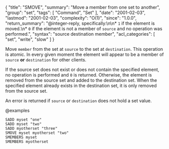 {
  "title": "SMOVE",
  "summary": "Move a member from one set to another",
  "group": "set",
  "tags": [
    "Command",
    "Set"
  ],
  "date": "2001-02-03",
  "lastmod": "2001-02-03",
  "complexity": "O(1)",
  "since": "1.0.0",
  "return_summary": "@integer-reply, specifically:\n\n* `1` if the element is moved.\n* `0` if the element is not a member of `source` and no operation was performed.",
  "syntax": "source destination member",
  "acl_categories": [
    "set",
    "write",
    "slow"
  ]
}

Move `member` from the set at `source` to the set at `destination`.
This operation is atomic.
In every given moment the element will appear to be a member of `source` **or**
`destination` for other clients.

If the source set does not exist or does not contain the specified element, no
operation is performed and `0` is returned.
Otherwise, the element is removed from the source set and added to the
destination set.
When the specified element already exists in the destination set, it is only
removed from the source set.

An error is returned if `source` or `destination` does not hold a set value.

@examples

```cli
SADD myset "one"
SADD myset "two"
SADD myotherset "three"
SMOVE myset myotherset "two"
SMEMBERS myset
SMEMBERS myotherset
```

